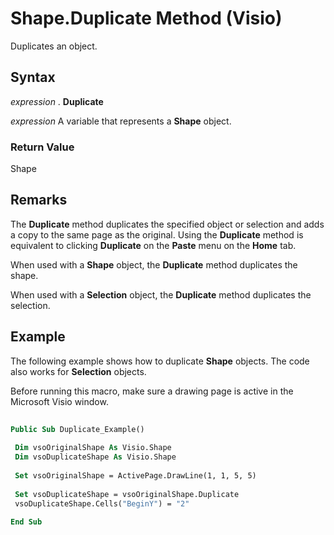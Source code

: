 
# Shape.Duplicate Method (Visio)

Duplicates an object.


## Syntax

 _expression_ . **Duplicate**

 _expression_ A variable that represents a **Shape** object.


### Return Value

Shape


## Remarks

The  **Duplicate** method duplicates the specified object or selection and adds a copy to the same page as the original. Using the **Duplicate** method is equivalent to clicking **Duplicate** on the **Paste** menu on the **Home** tab.

When used with a  **Shape** object, the **Duplicate** method duplicates the shape.

When used with a  **Selection** object, the **Duplicate** method duplicates the selection.


## Example

The following example shows how to duplicate  **Shape** objects. The code also works for **Selection** objects.

Before running this macro, make sure a drawing page is active in the Microsoft Visio window.




```vb
 
Public Sub Duplicate_Example() 
 
 Dim vsoOriginalShape As Visio.Shape 
 Dim vsoDuplicateShape As Visio.Shape 
 
 Set vsoOriginalShape = ActivePage.DrawLine(1, 1, 5, 5) 
 
 Set vsoDuplicateShape = vsoOriginalShape.Duplicate 
 vsoDuplicateShape.Cells("BeginY") = "2" 
 
End Sub
```

